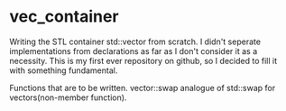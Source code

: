 # vec_container
Writing the STL container std::vector from scratch.
I didn't seperate implementations from declarations as far as I don't consider it as a necessity.
This is my first ever repository on github, so I decided to fill it with something fundamental.

Functions that are to be written.
vector::swap
analogue of std::swap for vectors(non-member function).
